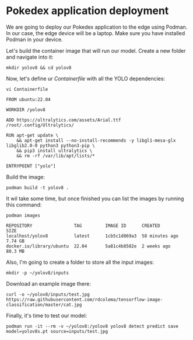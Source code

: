 # Pokedex application deployment

We are going to deploy our Pokedex application to the edge using Podman. In our case, the edge device will be a laptop. Make sure you have installed Podman in your device.

Let's build the container image that will run our model. Create a new folder and navigate into it:
```
mkdir yolov8 && cd yolov8
```

Now, let's define ur *Containerfile* with all the YOLO dependencies:
```
vi Containerfile
```
```
FROM ubuntu:22.04

WORKDIR /yolov8

ADD https://ultralytics.com/assets/Arial.ttf /root/.config/Ultralytics/

RUN apt-get update \
    && apt-get install --no-install-recommends -y libgl1-mesa-glx libglib2.0-0 python3 python3-pip \
    && pip3 install ultralytics \
    && rm -rf /var/lib/apt/lists/*

ENTRYPOINT ["yolo"]
```

Build the image:
```
podman build -t yolov8 .
```

It wil take some time, but once finished you can list the images by running this command:
```
podman images
```
```
REPOSITORY                TAG         IMAGE ID      CREATED         SIZE
localhost/yolov8          latest      1cb5c1d869a3  58 minutes ago  7.74 GB
docker.io/library/ubuntu  22.04       5a81c4b8502e  2 weeks ago     80.3 MB
```

Also, I'm going to create a folder to store all the input images:
```
mkdir -p ~/yolov8/inputs
```

Download an example image there:
```
curl -o ~/yolov8/inputs/test.jpg https://raw.githubusercontent.com/rdcolema/tensorflow-image-classification/master/cat.jpg
```

Finally, it's time to test our model: 
```
podman run -it --rm -v ~/yolov8:/yolov8 yolov8 detect predict save model=yolov8s.pt source=inputs/test.jpg
```









